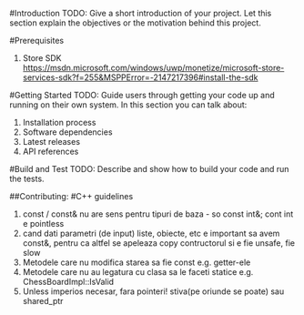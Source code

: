 #Introduction
TODO: Give a short introduction of your project. Let this section explain the objectives or the motivation behind this project. 

#Prerequisites
1.  Store SDK https://msdn.microsoft.com/windows/uwp/monetize/microsoft-store-services-sdk?f=255&MSPPError=-2147217396#install-the-sdk

#Getting Started
TODO: Guide users through getting your code up and running on their own system. In this section you can talk about:
1.	Installation process
2.	Software dependencies
3.	Latest releases
4.	API references

#Build and Test
TODO: Describe and show how to build your code and run the tests. 

##Contributing:
#C++ guidelines
1. const / const& nu are sens pentru tipuri de baza - so const int&; cont int e pointless
2. cand dati parametri (de input) liste, obiecte, etc e important sa avem const&, pentru ca altfel se apeleaza copy contructorul si e fie unsafe, fie slow
3. Metodele care nu modifica starea sa fie const e.g. getter-ele
4. Metodele care nu au legatura cu clasa sa le faceti statice e.g. ChessBoardImpl::IsValid
5. Unless imperios necesar, fara pointeri! stiva(pe oriunde se poate) sau shared_ptr

